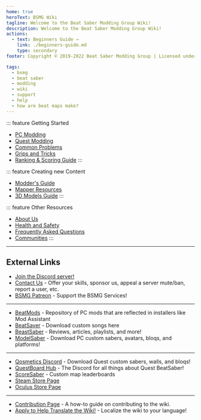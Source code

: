```yaml
---
home: true
heroText: BSMG Wiki
tagline: Welcome to the Beat Saber Modding Group Wiki!
description: Welcome to the Beat Saber Modding Group Wiki!
actions:
  - text: Beginners Guide →
    link: ./beginners-guide.md
    type: secondary
footer: Copyright © 2019-2022 Beat Saber Modding Group | Licensed under CC BY-NC-SA 4.0

tags:
  - bsmg
  - beat saber
  - modding
  - wiki
  - support
  - help
  - how are beat maps make?
---
```


<!-- markdownlint-disable MD041 -->
<!-- markdownlint-disable MD033 -->
<div class='features'>

::: feature Getting Started

* [PC Modding](./pc-modding.md)
* [Quest Modding](./quest-modding.md)
* [Common Problems](./support/)
* [Grips and Tricks](./grips-and-tricks.md)
* [Ranking & Scoring Guide](./ranking-guide.md)
:::

::: feature Creating new Content

* [Modder's Guide](/modding/)
* [Mapper Resources](/mapping/)
* [3D Models Guide](/models/)
:::

::: feature Other Resources

* [About Us](/about/)
* [Health and Safety](./health-and-safety.md)
* [Frequently Asked Questions](/faq/)
* [Communities](/communities/)
:::

</div>

---

<h2 class='noborder'>External Links</h2>
<!-- markdownlint-enable MD033 -->

* [Join the Discord server!](https://discord.gg/beatsabermods)
* [Contact Us](https://bsmg.dev/contact) - Offer your skills, sponsor us, appeal a server mute/ban, report a user, etc.
* [BSMG Patreon](https://www.patreon.com/beatsabermods) - Support the BSMG Services!

---

* [BeatMods](https://beatmods.com) - Repository of PC mods that are reflected in installers like Mod Assistant
* [BeatSaver](https://beatsaver.com/) - Download custom songs here
* [BeastSaber](https://bsaber.com/) - Reviews, articles, playlists, and more!
* [ModelSaber](https://modelsaber.com/) - Download PC custom sabers, avatars, bloqs, and platforms!

---

* [Qosmetics Discord](https://discord.gg/qosmetics) - Download Quest custom sabers, walls, and bloqs!
* [QuestBoard Hub](https://discord.gg/d6DyW9v) - The Discord for all things about Quest BeatSaber!
* [ScoreSaber](https://scoresaber.com/) - Custom map leaderboards
* [Steam Store Page](https://store.steampowered.com/app/620980/Beat_Saber/)
* [Oculus Store Page](https://www.oculus.com/experiences/rift/1304877726278670/)

---

* [Contribution Page](https://docs.google.com/document/d/1r6IP6l3uo8rc__GxfLkpaToxheeXotdYaKEj3oWB2js/edit?usp=sharing) -
A how-to guide on contributing to the wiki.
* [Apply to Help Translate the Wiki!](https://forms.gle/e3BqA3poMjESARe76) - Localize the wiki to your language!
